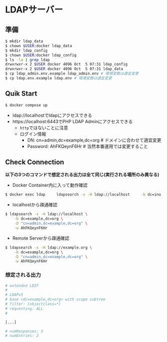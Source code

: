 # LDAPサーバー

## 準備

```sh
$ mkdir ldap_data
$ chown $USER:docker ldap_data
$ mkdir ldap_config
$ chown $USER:docker ldap_config
$ ls -la | grep ldap
drwxrwxr-x 2 $USER docker 4096 Oct  5 07:31 ldap_config
drwxrwxr-x 2 $USER docker 4096 Oct  5 07:31 ldap_data
$ cp ldap_admin.env.example ldap_admin.env # 環境変数は適宜変更
$ cp ldap.env.example ldap.env # 環境変数は適宜変更
```

## Quik Start

```sh
$ docker compose up
```

- ldap://localhostでldapにアクセスできる
- https://localhost:6443でPHP LDAP Adminにアクセスできる
  - `http`ではないことに注意
  - ログイン情報
    - DN: cn=admin,dc=example,dc=org # ドメインに合わせて適宜変更
    - Password: AhFKQeynF6Hr # 当然本番運用では変更すること

## Check Connection

**以下の3つのコマンドで想定される出力は全て同じ(実行される場所のみ異なる)**

- Docker Container内に入って動作確認

```sh
$ docker exec ldap     ldapsearch -x -H ldap://localhost     -b dc=inu,dc=tail869d5,dc=ts,dc=net     -D "cn=admin,dc=inu,dc=tail869d5,dc=ts,dc=net"     -w WcEshXgcdpUY
```

- localhostから疎通確認

```sh
$ ldapsearch -x -H ldap://localhost \
    -b dc=example,dc=org \
    -D "cn=admin,dc=example,dc=org" \
    -w AhFKQeynF6Hr
```

- Remote Serverから疎通確認

```sh
$ ldapsearch -x -H ldap://example.org \
    -b dc=example,dc=org \
    -D "cn=admin,dc=example,dc=org" \
    -w AhFKQeynF6Hr
```

### 想定される出力

```sh
# extended LDIF
#
# LDAPv3
# base <dc=example,dc=org> with scope subtree
# filter: (objectclass=*)
# requesting: ALL
#

[...]

# numResponses: 3
# numEntries: 2
```
